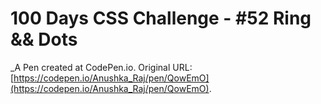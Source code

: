 # 100 Days CSS Challenge - #52 Ring && Dots
 _A Pen created at CodePen.io. Original URL: [https://codepen.io/Anushka_Raj/pen/QowEmO](https://codepen.io/Anushka_Raj/pen/QowEmO).

 